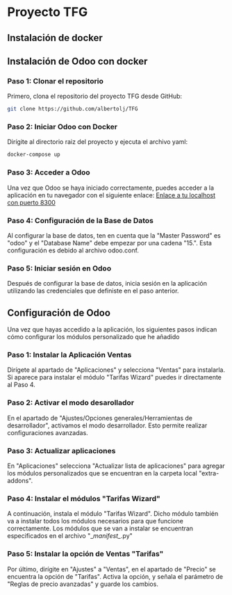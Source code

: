 # Proyecto TFG

## Instalación de docker

## Instalación de Odoo con docker

### Paso 1: Clonar el repositorio

Primero, clona el repositorio del proyecto TFG desde GitHub:
``` bash
git clone https://github.com/albertolj/TFG 
```

### Paso 2: Iniciar Odoo con Docker

Dirígite al directorio raiz del proyecto y ejecuta el archivo yaml:

``` bash
docker-compose up
```


### Paso 3: Acceder a Odoo
Una vez que Odoo se haya iniciado correctamente, puedes acceder a la aplicación en tu navegador con el siguiente enlace:
[Enlace a tu localhost con puerto 8300](http://localhost:8300/)

### Paso 4: Configuración de la Base de Datos

Al configurar la base de datos, ten en cuenta que la "Master Password" es "odoo" y el "Database Name" debe empezar por una cadena "15.". Esta configuración es debido al archivo odoo.conf.

### Paso 5: Iniciar sesión en Odoo

Después de configurar la base de datos, inicia sesión en la aplicación utilizando las credenciales que definiste en el paso anterior.

## Configuración de Odoo

Una vez que hayas accedido a la aplicación, los siguientes pasos indican cómo configurar los módulos personalizado que he añadido

### Paso 1: Instalar la Aplicación Ventas

Dirígete al apartado de "Aplicaciones" y selecciona "Ventas" para instalarla. Si aparece para instalar el módulo "Tarifas Wizard" puedes ir directamente al Paso 4.

### Paso 2: Activar el modo desarollador

En el apartado de "Ajustes/Opciones generales/Herramientas de desarrollador", activamos el modo desarrollador. Esto permite realizar configuraciones avanzadas.

### Paso 3: Actualizar aplicaciones

En "Aplicaciones" selecciona "Actualizar lista de aplicaciones" para agregar los módulos personalizados que se encuentran en la carpeta local "extra-addons".

### Paso 4: Instalar el módulos "Tarifas Wizard"

A continuación, instala el módulo "Tarifas Wizard". Dicho módulo también va a instalar todos los módulos necesarios para que funcione correctamente. Los módulos que se van a instalar se encuentran especificados en el archivo "\__manifest\__.py"

### Paso 5: Instalar la opción de Ventas "Tarifas"

Por último, dirígite en "Ajustes" a "Ventas", en el apartado de "Precio" se encuentra la opción de "Tarifas". Activa la opción, y señala el parámetro de "Reglas de precio avanzadas" y guarde los cambios.
